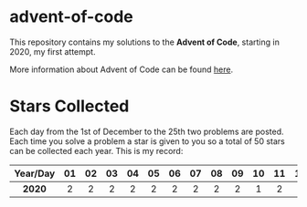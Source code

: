 # advent-of-code
This repository contains my solutions to the **Advent of Code**, starting in 2020, my first attempt.

More information about Advent of Code can be found [here](https://adventofcode.com/2020/about).

# Stars Collected

Each day from the 1st of December to the 25th two problems are posted. Each time you solve a problem a star is given to you so a total of 50 stars can be collected each year. This is my record:

| Year/Day | 01 | 02 | 03 | 04 | 05 | 06 | 07 | 08 | 09 | 10 | 11 | 12 | 13 | 14 | 15 | 16 | 17 | 18 | 19 | 20 | 21 | 22 | 23 | 24 | 25 | **Total** |
|:--------:|:---:|:---:|:---:|:---:|:---:|:---:|:---:|:---:|:---:|:---:|:---:|:---:|:---:|:---:|:---:|:---:|:---:|:---:|:---:|:---:|:---:|:---:|:---:|:---:|:---:|:---:|
| **2020** | 2 | 2 | 2 | 2 | 2 | 2 | 2 | 2 | 2 | 1 | 2 | 0 | 0 | 0 | 0 | 0 | 0 | 0 | 0 | 0 | 0 | 0 | 0 | 0 | 0 | **19** |
